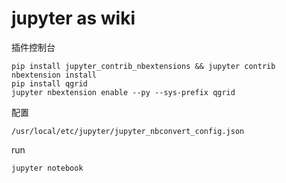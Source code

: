 # jupyter as wiki

插件控制台
```
pip install jupyter_contrib_nbextensions && jupyter contrib nbextension install 
pip install qgrid
jupyter nbextension enable --py --sys-prefix qgrid
```

配置
```
/usr/local/etc/jupyter/jupyter_nbconvert_config.json
```

run
```
jupyter notebook
```